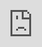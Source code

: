 # Bloons TD 6 BOT - Python

### Descrição

Projeto simples com deteção de imagens e automação de ações, desenvolvido para funcionar de forma autónoma, consistindo em um bot para jogo bloons td 6.

### Instalação

```bash
pip install -r requirements.txt
```

Iniciar
```bash
./start.bat
```

Bibliotecas (Python3.10 - Windows)
- pyautogui
- pygetwindow
- pywin32
- opencv-python
- keyboard

### Demonstração

Funcionamento
<iframe src="https://streamable.com/e/4n24rr?autoplay=1" frameborder="0" width="100%" height="100%" allowfullscreen allow="autoplay" style="width:100%;height:100%;position:absolute;left:0px;top:0px;overflow:hidden;"></iframe>

Console
![video](./github/console.gif)
